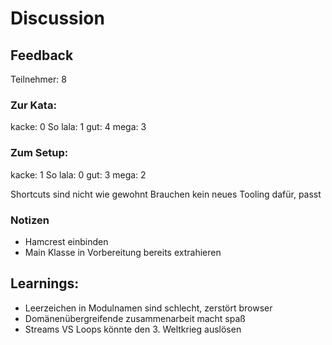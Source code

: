 # Discussion

## Feedback
Teilnehmer: 8

### Zur Kata:
kacke:    0
So lala:  1
gut:      4
mega:     3

### Zum Setup:
kacke:    1
So lala:  0
gut:      3
mega:     2

Shortcuts sind nicht wie gewohnt
Brauchen kein neues Tooling dafür, passt

### Notizen
- Hamcrest einbinden
- Main Klasse in Vorbereitung bereits extrahieren

## Learnings:
- Leerzeichen in Modulnamen sind schlecht, zerstört browser
- Domänenübergreifende zusammenarbeit macht spaß
- Streams VS Loops könnte den 3. Weltkrieg auslösen
